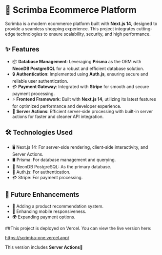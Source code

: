 # 🛒 Scrimba Ecommerce Platform

Scrimba is a modern ecommerce platform built with **Next.js 14**, designed to provide a seamless shopping experience. This project integrates cutting-edge technologies to ensure scalability, security, and high performance.

## ✨ Features
- 📦 **Database Management**: Leveraging **Prisma** as the ORM with **NeonDB PostgreSQL** for a robust and efficient database solution.
- 🔒 **Authentication**: Implemented using **Auth.js**, ensuring secure and reliable user authentication.
- 💳 **Payment Gateway**: Integrated with **Stripe** for smooth and secure payment processing.
- ⚡ **Frontend Framework**: Built with **Next.js 14**, utilizing its latest features for optimized performance and developer experience.
- 🔄 **Server Actions**: Efficient server-side processing with built-in server actions for faster and cleaner API integration.

## 🛠️ Technologies Used
- 🖥️ Next.js 14: For server-side rendering, client-side interactivity, and Server Actions.
- 🛢️ Prisma: For database management and querying.
- 🐘 NeonDB PostgreSQL: As the primary database.
- 🔐 Auth.js: For authentication.
- 💳 Stripe: For payment processing.

## 🚧 Future Enhancements
- 🤖 Adding a product recommendation system.
- 📱 Enhancing mobile responsiveness.
- 🌍 Expanding payment options.

##This project is deployed on Vercel. You can view the live version here:

https://scrimba-one.vercel.app/


This version includes **Server Actions**🚀
